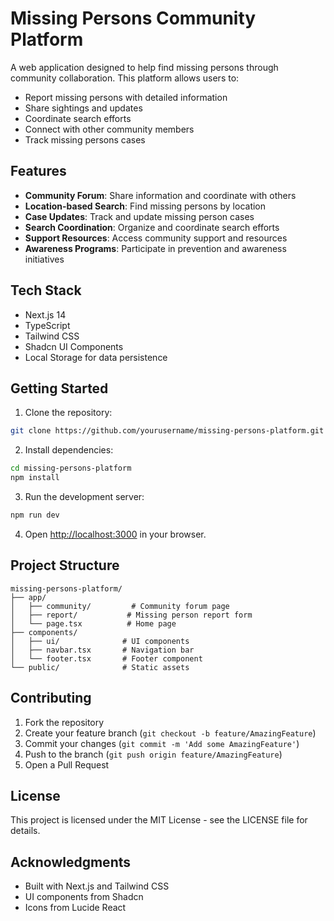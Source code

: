 # Missing Persons Community Platform

A web application designed to help find missing persons through community collaboration. This platform allows users to:

- Report missing persons with detailed information
- Share sightings and updates
- Coordinate search efforts
- Connect with other community members
- Track missing persons cases

## Features

- **Community Forum**: Share information and coordinate with others
- **Location-based Search**: Find missing persons by location
- **Case Updates**: Track and update missing person cases
- **Search Coordination**: Organize and coordinate search efforts
- **Support Resources**: Access community support and resources
- **Awareness Programs**: Participate in prevention and awareness initiatives

## Tech Stack

- Next.js 14
- TypeScript
- Tailwind CSS
- Shadcn UI Components
- Local Storage for data persistence

## Getting Started

1. Clone the repository:
```bash
git clone https://github.com/yourusername/missing-persons-platform.git
```

2. Install dependencies:
```bash
cd missing-persons-platform
npm install
```

3. Run the development server:
```bash
npm run dev
```

4. Open [http://localhost:3000](http://localhost:3000) in your browser.

## Project Structure

```
missing-persons-platform/
├── app/
│   ├── community/         # Community forum page
│   ├── report/           # Missing person report form
│   └── page.tsx          # Home page
├── components/
│   ├── ui/              # UI components
│   ├── navbar.tsx       # Navigation bar
│   └── footer.tsx       # Footer component
└── public/              # Static assets
```

## Contributing

1. Fork the repository
2. Create your feature branch (`git checkout -b feature/AmazingFeature`)
3. Commit your changes (`git commit -m 'Add some AmazingFeature'`)
4. Push to the branch (`git push origin feature/AmazingFeature`)
5. Open a Pull Request

## License

This project is licensed under the MIT License - see the LICENSE file for details.

## Acknowledgments

- Built with Next.js and Tailwind CSS
- UI components from Shadcn
- Icons from Lucide React
